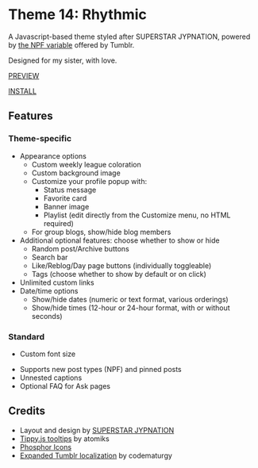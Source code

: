 # Theme 14: Rhythmic

A Javascript-based theme styled after SUPERSTAR JYPNATION, powered by [the NPF variable](https://github.com/tumblr/docs/blob/master/npf-spec.md) offered by Tumblr.

Designed for my sister, with love.

[PREVIEW](https://rhythmictheme.tumblr.com)

[INSTALL](https://raw.githubusercontent.com/wovenstarlight/tumblr-themes/main/theme14/theme14.html)
<!-- INSTALL: [Theme Garden](https://tumblr.com/themes/1234), [Github](https://raw.githubusercontent.com/wovenstarlight/tumblr-themes/main/theme14/theme14.html) -->

<!-- If you like this theme or plan to use it, please [reblog it](https://starlightthemes.tumblr.com/theme14) on Tumblr! -->

## Features
### Theme-specific
- Appearance options
	- Custom weekly league coloration
	- Custom background image
	- Customize your profile popup with:
		- Status message
		- Favorite card
		- Banner image
		- Playlist (edit directly from the Customize menu, no HTML required)
	- For group blogs, show/hide blog members
- Additional optional features: choose whether to show or hide
	- Random post/Archive buttons
	- Search bar
	- Like/Reblog/Day page buttons (individually toggleable)
	- Tags (choose whether to show by default or on click)
- Unlimited custom links
- Date/time options
	- Show/hide dates (numeric or text format, various orderings)
	- Show/hide times (12-hour or 24-hour format, with or without seconds)

### Standard
- Custom font size
<!-- - [Collapsible sections](https://wovenstarlight.github.io/tumblr-themes/collapsibles/) for use on custom blog pages
	- [Preview here](https://starlightpreviews.tumblr.com/theme14/collapsibles) -->
- Supports new post types (NPF) and pinned posts
- Unnested captions
- Optional FAQ for Ask pages

## Credits
- Layout and design by [SUPERSTAR JYPNATION](https://play.google.com/store/apps/details?id=com.dalcomsoft.ss.jyp)
- [Tippy.js tooltips](https://atomiks.github.io/tippyjs) by atomiks
- [Phosphor Icons](https://phosphoricons.com/)
- [Expanded Tumblr localization](https://github.com/boscoxvi/expandedtumblrlocalization) by codematurgy

<!-- ## Screenshot previews
![Short description](https://github.com/wovenstarlight/tumblr-themes/blob/main/theme14/theme14_screenshot1light.png?raw=true)
![Short description](https://github.com/wovenstarlight/tumblr-themes/blob/main/theme14/theme14_screenshot2dark.png?raw=true) -->